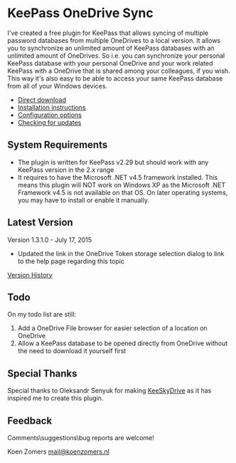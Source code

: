 # KeePass OneDrive Sync

I've created a free plugin for KeePass that allows syncing of multiple password databases from multiple OneDrives to a local version. It allows you to synchronize an unlimited amount of KeePass databases with an unlimited amount of OneDrives. So i.e. you can synchronize your personal KeePass database with your personal OneDrive and your work related KeePass with a OneDrive that is shared among your colleagues, if you wish. This way it's also easy to be able to access your same KeePass database from all of your Windows devices.

- [Direct download](https://github.com/KoenZomers/KeePassOneDriveSync/raw/master/KeeOneDriveSync.plgx)
- [Installation instructions](./Installaton%20Instructions.md)
- [Configuration options](./Configuration.md)
- [Checking for updates](./UpdateCheck.md)

## System Requirements

- The plugin is written for KeePass v2.29 but should work with any KeePass version in the 2.x range
- It requires to have the Microsoft .NET v4.5 framework installed. This means this plugin will NOT work on Windows XP as the Microsoft .NET Framework v4.5 is not available on that OS. On later operating systems, you may have to install or enable it manually.

## Latest Version

Version 1.3.1.0 - July 17, 2015

- Updated the link in the OneDrive Token storage selection dialog to link to the help page regarding this topic

[Version History](./VersionHistory.md)

## Todo

On my todo list are still:

1. Add a OneDrive File browser for easier selection of a location on OneDrive 
2. Allow a KeePass database to be opened directly from OneDrive without the need to download it yourself first

## Special Thanks

Special thanks to Oleksandr Senyuk for making [KeeSkyDrive](http://sourceforge.net/projects/keeskydrive/) as it has inspired me to create this plugin.

## Feedback

Comments\suggestions\bug reports are welcome!

Koen Zomers
mail@koenzomers.nl
